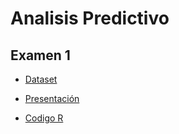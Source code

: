 # Analisis Predictivo

## Examen 1

- [Dataset](https://archive.ics.uci.edu/ml/datasets/Wine+Quality)

- [Presentación](https://docs.google.com/presentation/d/1cqEkonZCok0JEu3ERohPtiqezE1wNzWX/edit?usp=sharing&ouid=101068290472041686714&rtpof=true&sd=true)

- [Codigo R](https://github.com/cpettinato/AnalisisPredictivo/blob/main/Examen%201%20-%20Pettinato.Rmd)

